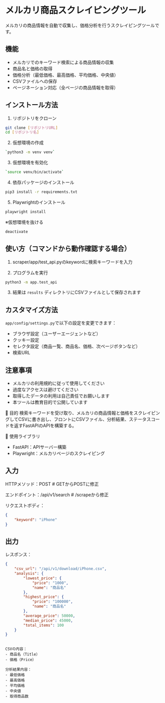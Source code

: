 # メルカリ商品スクレイピングツール

メルカリの商品情報を自動で収集し、価格分析を行うスクレイピングツールです。

## 機能

- メルカリでのキーワード検索による商品情報の収集
- 商品名と価格の取得
- 価格分析（最低価格、最高価格、平均価格、中央値）
- CSVファイルへの保存
- ページネーション対応（全ページの商品情報を取得）

## インストール方法

1. リポジトリをクローン
```bash
git clone [リポジトリURL]
cd [リポジトリ名]
```

2. 仮想環境の作成
```bash
`python3 -m venv venv`
```

3. 仮想環境を有効化
```bash
`source venv/bin/activate` 
```

4. 依存パッケージのインストール
```bash
pip3 install -r requirements.txt
```

5. Playwrightのインストール
```bash
playwright install
```

※仮想環境を抜ける
```bash
deactivate
```

## 使い方（コマンドから動作確認する場合）

1. scraper/app/test_api.pyのkeywordに検索キーワードを入力

2. プログラムを実行
```bash
python3 -m app.test_api
```
3. 結果は `results` ディレクトリにCSVファイルとして保存されます

## カスタマイズ方法

`app/config/settings.py`で以下の設定を変更できます：
- ブラウザ設定（ユーザーエージェントなど）
- クッキー設定
- セレクタ設定（商品一覧、商品名、価格、次ページボタンなど）
- 検索URL

## 注意事項

- メルカリの利用規約に従って使用してください
- 過度なアクセスは避けてください
- 取得したデータの利用は自己責任でお願いします
- 本ツールは教育目的で公開しています 

🎯 目的
検索キーワードを受け取り、メルカリの商品情報と価格をスクレイピングしてCSVに書き出し、フロントにCSVファイル、分析結果、ステータスコードを返すFastAPIのAPIを構築する。

🧩 使用ライブラリ
- FastAPI：APIサーバー構築
- Playwright：メルカリページのスクレイピング

## 入力
HTTPメソッド：POST  # GETからPOSTに修正

エンドポイント：/api/v1/search  # /scrapeから修正

リクエストボディ：
```json
{
    "keyword": "iPhone"
}
```

## 出力
レスポンス：
```json
{
    "csv_url": "/api/v1/download/iPhone.csv",
    "analysis": {
        "lowest_price": {
            "price": "1000",
            "name": "商品名"
        },
        "highest_price": {
            "price": "100000",
            "name": "商品名"
        },
        "average_price": 50000,
        "median_price": 45000,
        "total_items": 100
    }
}
```
```

CSVの内容：
- 商品名（Title）
- 価格（Price）

分析結果内容：
- 最低価格
- 最高価格
- 平均価格
- 中央値
- 取得商品数